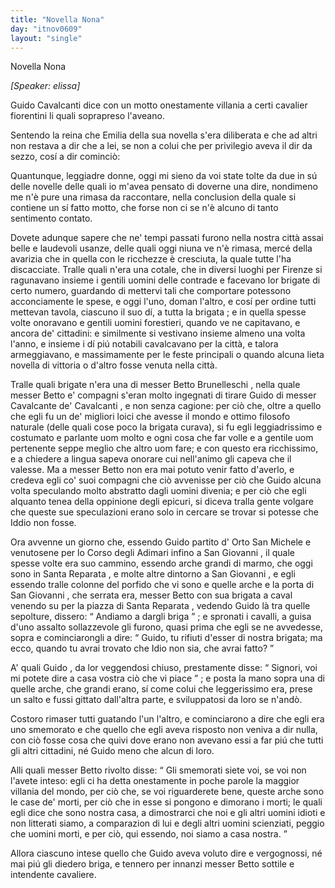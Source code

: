 ```yaml
---
title: "Novella Nona"
day: "itnov0609"
layout: "single"
---
```

<html>
 <head>
 </head>
 <body>
  <div id="nov0609" type="novella" who="elissa">
   <head>
    Novella Nona
   </head>
   <p>
    <i>
     [Speaker: elissa]
    </i>
   </p>
   <argument>
    <p>
     <milestone id="p06090001"/>
     <name persref="guidocavalcanti" type="person">
      Guido Cavalcanti
     </name>
     dice con un motto onestamente villania a certi cavalier fiorentini li quali soprapreso l'aveano.
    </p>
   </argument>
   <div3 type="commentary" who="author">
    <p>
     <milestone id="p06090002"/>
     Sentendo la
     <name persref="elissa" type="person">
      reina
     </name>
     che
     <name persref="emilia" type="person">
      Emilia
     </name>
     della sua novella s'era diliberata e che ad altri non restava a dir che a lei, se non a colui che per privilegio aveva il dir da sezzo, cos&iacute; a dir cominci&ograve;:
    </p>
   </div3>
   <div3 type="commentary" who="elissa">
    <p>
     <milestone id="p06090003"/>
     Quantunque, leggiadre donne, oggi mi sieno da voi state tolte da due in s&uacute; delle novelle delle quali io m'avea pensato di doverne una dire, nondimeno me n'&egrave; pure una rimasa da raccontare, nella conclusion della quale si contiene un s&iacute; fatto motto, che forse non ci se n'&egrave; alcuno di tanto sentimento contato.
    </p>
   </div3>
   <p>
    <milestone id="p06090004"/>
    Dovete adunque sapere che ne' tempi passati furono nella nostra citt&agrave; assai belle e laudevoli usanze, delle quali oggi niuna ve n'&egrave; rimasa, merc&eacute; della avarizia che in quella con le ricchezze &egrave; cresciuta, la quale tutte l'ha discacciate.
    <milestone id="p06090005"/>
    Tralle quali n'era una cotale, che in diversi luoghi per
    <name placeref="firenze" type="place">
     Firenze
    </name>
    si ragunavano insieme i gentili uomini delle contrade e facevano lor
    <name persref="brigata-0609">
     brigate
    </name>
    di certo numero, guardando di mettervi tali che comportare potessono acconciamente le spese, e oggi l'uno, doman l'altro, e cos&iacute; per ordine tutti mettevan tavola, ciascuno il suo d&iacute;, a tutta la
    <name persref="brigata-0609">
     brigata
    </name>
    ; e in quella spesse volte onoravano e gentili uomini forestieri, quando ve ne capitavano, e ancora de' cittadini:
    <milestone id="p06090006"/>
    e similmente si vestivano insieme almeno una volta l'anno, e insieme i d&iacute; pi&uacute; notabili cavalcavano per la citt&agrave;, e talora armeggiavano, e massimamente per le feste principali o quando alcuna lieta novella di vittoria o d'altro fosse venuta nella citt&agrave;.
   </p>
   <p>
    <milestone id="p06090007"/>
    Tralle quali
    <name persref="brigata-0609">
     brigate
    </name>
    n'era una di messer
    <name persref="bettobrunelleschi" type="person">
     Betto Brunelleschi
    </name>
    , nella quale messer
    <name persref="bettobrunelleschi" type="person">
     Betto
    </name>
    e' compagni s'eran molto ingegnati di tirare
    <name persref="guidocavalcanti" type="person">
     Guido
    </name>
    di messer
    <name persref="cavalcantecavalcanti" type="person">
     Cavalcante de' Cavalcanti
    </name>
    , e non senza cagione:
    <milestone id="p06090008"/>
    per ci&ograve; che, oltre a quello che egli fu un de' migliori loici che avesse il mondo e ottimo filosofo naturale (delle quali cose poco la
    <name persref="brigata-0609">
     brigata
    </name>
    curava), si fu egli leggiadrissimo e costumato e parlante uom molto e ogni cosa che far volle e a gentile uom pertenente seppe meglio che altro uom fare; e con questo era ricchissimo, e a chiedere a lingua sapeva onorare cui nell'animo gli capeva che il valesse.
    <milestone id="p06090009"/>
    Ma a messer
    <name persref="bettobrunelleschi" type="person">
     Betto
    </name>
    non era mai potuto venir fatto d'averlo, e credeva egli co' suoi compagni che ci&ograve; avvenisse per ci&ograve; che
    <name persref="guidocavalcanti" type="person">
     Guido
    </name>
    alcuna volta speculando molto abstratto dagli uomini divenia; e per ci&ograve; che egli alquanto tenea della oppinione degli epicuri, si diceva tralla gente volgare che queste sue speculazioni erano solo in cercare se trovar si potesse che Iddio non fosse.
   </p>
   <p>
    <milestone id="p06090010"/>
    Ora avvenne un giorno che, essendo
    <name persref="guidocavalcanti" type="person">
     Guido
    </name>
    partito d'
    <name placeref="ortosanmichele" type="place">
     Orto San Michele
    </name>
    e venutosene per lo Corso degli Adimari infino a
    <name placeref="sangiovanni" type="place">
     San Giovanni
    </name>
    , il quale spesse volte era suo cammino, essendo arche grandi di marmo, che oggi sono in
    <name placeref="santareparata" type="place">
     Santa Reparata
    </name>
    , e molte altre dintorno a
    <name placeref="sangiovanni" type="place">
     San Giovanni
    </name>
    , e egli essendo tralle colonne del porfido che vi sono e quelle arche e la porta di
    <name placeref="sangiovanni" type="place">
     San Giovanni
    </name>
    , che serrata era, messer
    <name persref="bettobrunelleschi" type="person">
     Betto
    </name>
    con sua
    <name persref="brigata-0609">
     brigata
    </name>
    a caval venendo su per la piazza di
    <name placeref="santareparata" type="place">
     Santa Reparata
    </name>
    , vedendo
    <name persref="guidocavalcanti" type="person">
     Guido
    </name>
    l&agrave; tra quelle sepolture, dissero:
    <q direct="unspecified" who="bettobrunelleschi brigata-0609">
     Andiamo a dargli briga
    </q>
    ;
    <milestone id="p06090011"/>
    e spronati i cavalli, a guisa d'uno assalto sollazzevole gli furono, quasi prima che egli se ne avvedesse, sopra e cominciarongli a dire:
    <q direct="unspecified" who="bettobrunelleschi brigata-0609">
     Guido, tu rifiuti d'esser di nostra brigata; ma ecco, quando tu avrai trovato che Idio non sia, che avrai fatto?
    </q>
   </p>
   <p>
    <milestone id="p06090012"/>
    A' quali
    <name persref="guidocavalcanti" type="person">
     Guido
    </name>
    , da lor veggendosi chiuso, prestamente disse:
    <q direct="unspecified" who="guidocavalcanti">
     Signori, voi mi potete dire a casa vostra ci&ograve; che vi piace
    </q>
    ; e posta la mano sopra una di quelle arche, che grandi erano, s&iacute; come colui che leggerissimo era, prese un salto e fussi gittato dall'altra parte, e sviluppatosi da loro se n'and&ograve;.
   </p>
   <p>
    <milestone id="p06090013"/>
    Costoro rimaser tutti guatando l'un l'altro, e cominciarono a dire che egli era uno smemorato e che quello che egli aveva risposto non veniva a dir nulla, con ci&ograve; fosse cosa che quivi dove erano non avevano essi a far pi&uacute; che tutti gli altri cittadini, n&eacute;
    <name persref="guidocavalcanti" type="person">
     Guido
    </name>
    meno che alcun di loro.
   </p>
   <p>
    <milestone id="p06090014"/>
    Alli quali messer
    <name persref="bettobrunelleschi" type="person">
     Betto
    </name>
    rivolto disse:
    <q direct="unspecified" who="bettobrunelleschi">
     Gli smemorati siete voi, se voi non l'avete inteso: egli ci ha detta onestamente in poche parole la maggior villania del mondo, per ci&ograve; che, se voi riguarderete bene, queste arche sono le case de' morti, per ci&ograve; che in esse si pongono e dimorano i morti; le quali egli dice che sono nostra casa, a dimostrarci che noi e gli altri uomini idioti e non litterati siamo, a comparazion di lui e degli altri uomini scienziati, peggio che uomini morti, e per ci&ograve;, qui essendo, noi siamo a casa nostra.
    </q>
   </p>
   <p>
    <milestone id="p06090015"/>
    Allora ciascuno intese quello che
    <name persref="guidocavalcanti" type="person">
     Guido
    </name>
    aveva voluto dire e vergognossi, n&eacute; mai pi&uacute; gli diedero briga, e tennero per innanzi messer
    <name persref="bettobrunelleschi" type="person">
     Betto
    </name>
    sottile e intendente cavaliere.
   </p>
  </div>
 </body>
</html>